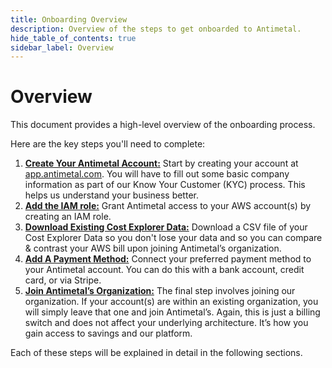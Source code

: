 ```yaml
---
title: Onboarding Overview
description: Overview of the steps to get onboarded to Antimetal.
hide_table_of_contents: true
sidebar_label: Overview
---
```


# Overview

This document provides a high-level overview of the onboarding process.

Here are the key steps you'll need to complete:

1. [**Create Your Antimetal Account:**](/onboarding/account_creation) Start by creating your account at [<u>app.antimetal.com</u>](https://app.antimetal.com). You will have to fill out some basic company information as part of our Know Your Customer (KYC) process. This helps us understand your business better.
2. [**Add the IAM role:**](/onboarding/iam_role_creation) Grant Antimetal access to your AWS account(s) by creating an IAM role.
3. [**Download Existing Cost Explorer Data:**](/onboarding/csv) Download a CSV file of your Cost Explorer Data so you don't lose your data and so you can compare & contrast your AWS bill upon joining Antimetal’s organization.
4. [**Add A Payment Method:**](/onboarding/payment) Connect your preferred payment method to your Antimetal account. You can do this with a bank account, credit card, or via Stripe.
5. [**Join Antimetal’s Organization:**](/onboarding/join_org) The final step involves joining our organization. If your account(s) are within an existing organization, you will simply leave that one and join Antimetal’s. Again, this is just a billing switch and does not affect your underlying architecture. It’s how you gain access to savings and our platform.

Each of these steps will be explained in detail in the following sections.
